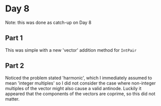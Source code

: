 # Day 8

Note: this was done as catch-up on Day 8

## Part 1

This was simple with a new 'vector' addition method for `IntPair`

## Part 2

Noticed the problem stated 'harmonic', which I immediately assumed to mean 'integer multiples' so I did not consider the case where non-integer multiples of the vector might also cause a valid antinode. Luckily it appeared that the components of the vectors are coprime, so this did not matter.

